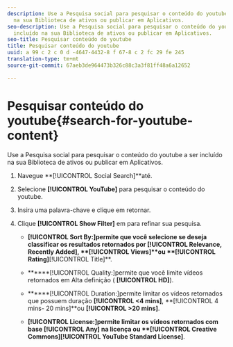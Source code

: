 ```yaml
---
description: Use a Pesquisa social para pesquisar o conteúdo do youtube a ser incluído
  na sua Biblioteca de ativos ou publicar em Aplicativos.
seo-description: Use a Pesquisa social para pesquisar o conteúdo do youtube a ser
  incluído na sua Biblioteca de ativos ou publicar em Aplicativos.
seo-title: Pesquisar conteúdo do youtube
title: Pesquisar conteúdo do youtube
uuid: a 99 c 2 c 0 d -4647-4432-8 f 67-8 c 2 fc 29 fe 245
translation-type: tm+mt
source-git-commit: 67aeb3de964473b326c88c3a3f81ff48a6a12652

---
```



# Pesquisar conteúdo do youtube{#search-for-youtube-content}

Use a Pesquisa social para pesquisar o conteúdo do youtube a ser incluído na sua Biblioteca de ativos ou publicar em Aplicativos.

1. Navegue **[!UICONTROL Social Search]**até.
1. Selecione **[!UICONTROL YouTube]** para pesquisar o conteúdo do youtube.
1. Insira uma palavra-chave e clique em retornar.
1. Clique **[!UICONTROL Show Filter]** em para refinar sua pesquisa.

   * ****[!UICONTROL Sort By:]permite que você selecione se deseja classificar os resultados retornados por **[!UICONTROL Relevance, Recently Added]**, **[!UICONTROL Views]**ou **[!UICONTROL Rating]****[!UICONTROL Title]**.

   * ******[!UICONTROL Quality:]permite que você limite vídeos retornados em Alta definição ( **[!UICONTROL HD]**).

   * ******[!UICONTROL Duration:]permite limitar os vídeos retornados que possuem duração **[!UICONTROL <4 mins]**, **[!UICONTROL 4 mins- 20 mins]**ou **[!UICONTROL >20 mins]**.

   * ******[!UICONTROL License:]permite limitar os vídeos retornados com base **[!UICONTROL Any]** na licença ou **[!UICONTROL Creative Commons]****[!UICONTROL YouTube Standard License]**.

